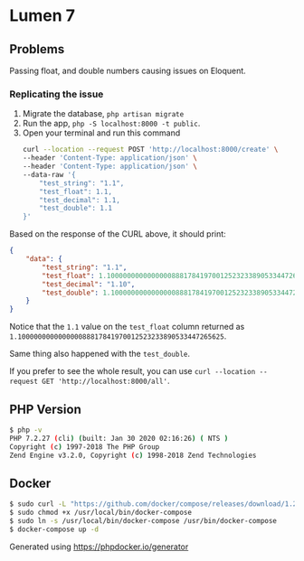 # Lumen 7

## Problems

Passing float, and double numbers causing issues on Eloquent.

### Replicating the issue

1. Migrate the database, `php artisan migrate`
2. Run the app, `php -S localhost:8000 -t public`.
3. Open your terminal and run this command
    ```sh
    curl --location --request POST 'http://localhost:8000/create' \
    --header 'Content-Type: application/json' \
    --header 'Content-Type: application/json' \
    --data-raw '{
        "test_string": "1.1",
        "test_float": 1.1,
        "test_decimal": 1.1,
        "test_double": 1.1
    }'
    ```

Based on the response of the CURL above, it should print:

```json
{
    "data": {
        "test_string": "1.1",
        "test_float": 1.100000000000000088817841970012523233890533447265625,
        "test_decimal": "1.10",
        "test_double": 1.100000000000000088817841970012523233890533447265625
    }
}
```

Notice that the `1.1` value on the `test_float` column returned as `1.100000000000000088817841970012523233890533447265625`.

Same thing also happened with the `test_double`.

If you prefer to see the whole result, you can use `curl --location --request GET 'http://localhost:8000/all'`.

## PHP Version
```sh
$ php -v
PHP 7.2.27 (cli) (built: Jan 30 2020 02:16:26) ( NTS )
Copyright (c) 1997-2018 The PHP Group
Zend Engine v3.2.0, Copyright (c) 1998-2018 Zend Technologies
```

## Docker
```sh
$ sudo curl -L "https://github.com/docker/compose/releases/download/1.25.5/docker-compose-$(uname -s)-$(uname -m)" -o /usr/local/bin/docker-compose
$ sudo chmod +x /usr/local/bin/docker-compose
$ sudo ln -s /usr/local/bin/docker-compose /usr/bin/docker-compose
$ docker-compose up -d
```

Generated using https://phpdocker.io/generator